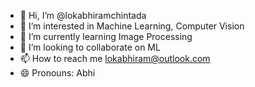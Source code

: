 - 👋 Hi, I’m @lokabhiramchintada
- 👀 I’m interested in Machine Learning, Computer Vision
- 🌱 I’m currently learning Image Processing
- 💞️ I’m looking to collaborate on ML
- 📫 How to reach me lokabhiram@outlook.com
- 😄 Pronouns: Abhi
  

<!---
lokabhiramchintada/lokabhiramchintada is a ✨ special ✨ repository because its `README.md` (this file) appears on your GitHub profile.
You can click the Preview link to take a look at your changes.
--->

